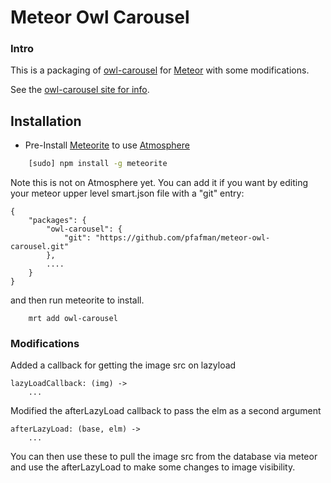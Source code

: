 Meteor Owl Carousel
===================

### Intro
This is a packaging of [owl-carousel](https://github.com/OwlFonk/OwlCarousel) for [Meteor](http://http://www.meteor.com) with some modifications.  

See the [owl-carousel site for info](http://owlgraphic.com/owlcarousel/).

## Installation

* Pre-Install [Meteorite](https://github.com/oortcloud/meteorite) to use [Atmosphere](https://atmosphere.meteor.com)

```sh
	[sudo] npm install -g meteorite
```

Note this is not on Atmosphere yet.  You can add it if you want by editing your meteor upper level smart.json file with a "git" entry:

```
{
	"packages": {
    	"owl-carousel": {
        	"git": "https://github.com/pfafman/meteor-owl-carousel.git"
    	},
    	....
   	}
}
```
and then run meteorite to install.

```
	mrt add owl-carousel
```

### Modifications

Added a callback for getting the image src on lazyload

	lazyLoadCallback: (img) ->
        ...

Modified the afterLazyLoad callback to pass the elm as a second argument



	afterLazyLoad: (base, elm) ->
		...
	
You can then use these to pull the image src from the database via meteor and use the afterLazyLoad to make some changes to image visibility.	

